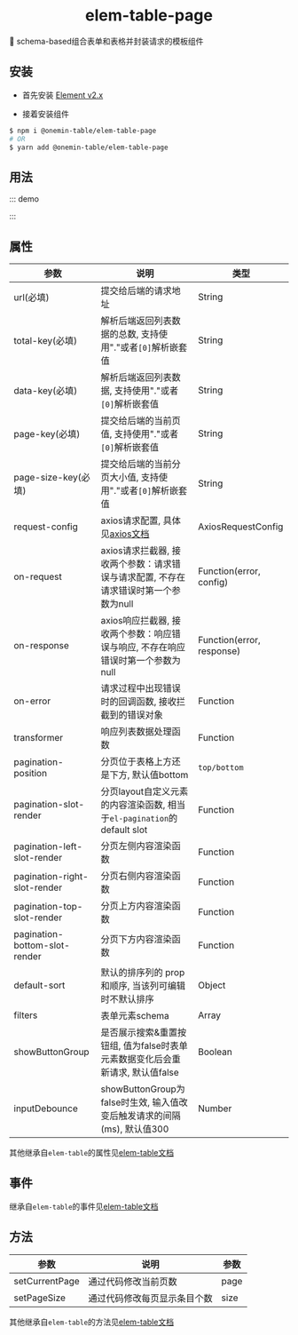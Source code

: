 <h1 align="center">elem-table-page</h1>

🚀 schema-based组合表单和表格并封装请求的模板组件

## 安装

* 首先安装 [Element v2.x](https://github.com/ElemeFE/element)

* 接着安装组件

```bash
$ npm i @onemin-table/elem-table-page
# OR
$ yarn add @onemin-table/elem-table-page
```

## 用法

::: demo
<template>
  <div>
    <elem-table-page
      ref="table"
      :columns="columns"
      :current-page="0"
      :pagination-left-slot-render="leftSlot"
      :on-response="onResponse"
      :on-error="onError"
      :request-config="requestConfig"
      :filters="filters"
      :parse-request-path="false"
      :button-layout="buttonLayout"
      :immediate="false"
      :custom-render="customRender"
      :lite="false"
      label-width="100px"
      data-key="data"
      total-key="meta.count"
      page-key="page[offset]"
      page-size-key="page[limit]"
      url="https://kitsu.io/api/edge/anime"
      show-button-group
      layout="total, sizes, ->, prev, pager, next, jumper"
      @sort-change="sortChange"
    >
      <section>
        <button @click="customRender = null">sku</button>
        <button @click="customRender = CUSTOM_RENDER">spu</button>
      </section>
    </elem-table-page>
    <button @click="handleResetPage">reset</button>
  </div>
</template>

<script>
  export default {
    data() {
      return {
        columns: [],
        filters: [],
        customRender: null,

        sort: null,
        sortType: null,
      };
    },

    computed: {
      buttonLayout() {
        return [
          () => <span onClick={this.handleFooClick}>foo</span>,
          'reset',
          'search',
          'collapse',
        ];
      },

      requestConfig() {
        return {
          params: {
            foo: 1,
            sort: this.sort,
            sortType: this.sortType,
          },
        };
      },
    },

    mounted() {
      const ref = this.$refs.table;
      if (ref) ref.loading = true;

      setTimeout(() => {
        this.filters = [{
          label: '单号查询',
          prop: 'order',
          defaultValue: ['kkk'],
          type: 'input-range',
        }, {
          label: 'foo',
          prop: 'foo',
        }, {
          label: 'bar',
          prop: 'bar',
        }, {
          label: 'baz',
          prop: 'baz',
        }];
      }, 1e3);

      this.columns = [{
        label: 'id',
        prop: 'id',
        sortable: 'custom',
        fixed: true,
      }, {
        label: '名称',
        prop: 'attributes.titles.en_jp',
        minWidth: 160,
        fixed: true,
        sortable: 'custom',
      }, {
        label: '封面',
        prop: 'attributes.posterImage.small',
        type: 'image',
        customIndex: 0,
        customIndexRender: () => <span>汇总</span>,
      }, {
        label: '上映日期',
        prop: 'onDate',
        minWidth: 200,
        render: (h, { row }) => (
          <span>{`${row?.attributes?.startDate || ''}~${row?.attributes?.endDate || ''}`}</span>
        ),
      }, {
        label: '集数',
        prop: 'attributes.episodeCount',
        type: 'input',
        customIndex: 2,
        customIndexRender: () => <span>汇总</span>,
      }, {
        label: '单集长度',
        prop: 'attributes.episodeLength',
      }, {
        label: '平均分',
        prop: 'attributes.averageRating',
        fixed: 'right',
      }];
    },

    methods: {
      CUSTOM_RENDER(h, bindData, listeners) {
        return (
          <div>
            <section
              {...{ directives: [{ name: 'loading', value: bindData.loading }] }}
              style="margin: -12px;">
              {
                bindData.data.map((e) => (
                  <div
                    class="card"
                    key={e.id}>{ e?.attributes?.titles?.en_jp || '' }</div>
                ))
              }
            </section>

            <el-pagination
              props={bindData}
              on={listeners}
            />
          </div>
        );
      },

      handleFooClick() {
        this.filters.splice(0, 1);
        console.error(this.filters);
      },

      handleResetPage() {
        const ref = this.$refs.table;
        if (ref) ref.setCurrentPage(0);
      },

      leftSlot(h) {
        return h('i', { class: 'el-icon-time' });
      },

      onResponse(err, response) {
        console.warn(err, response);
      },

      onError(err) { console.warn(err); },

      sortChange({ order, prop }) {
        const hasSort = order && prop;
        this.sort = hasSort ? prop : null;
        this.sortType = hasSort ? order.slice(0, order.length - 'ending'.length) : null;

        const ref = this.$refs.table;
        if (ref) ref.fetchTableData();
      },
    },
  };
</script>

<style>
.ot-pagination--elem {
  display: flex;
}

.card {
  width: 254px;
  height: 100px;
  display: inline-block;
  border: 1px solid #F7F9FC;
  margin: 12px;
}
</style>
:::

## 属性

| 参数        | 说明           | 类型  |
| ------------- |---------------| ------|
| url(必填) | 提交给后端的请求地址 | String |
| total-key(必填) | 解析后端返回列表数据的总数, 支持使用"."或者`[0]`解析嵌套值 | String |
| data-key(必填) | 解析后端返回列表数据, 支持使用"."或者`[0]`解析嵌套值 | String |
| page-key(必填) | 提交给后端的当前页值, 支持使用"."或者`[0]`解析嵌套值 | String |
| page-size-key(必填) | 提交给后端的当前分页大小值, 支持使用"."或者`[0]`解析嵌套值 | String |
| request-config | axios请求配置, 具体见[axios文档](https://axios-http.com/docs/req_config) | AxiosRequestConfig |
| on-request | axios请求拦截器, 接收两个参数：请求错误与请求配置, 不存在请求错误时第一个参数为null | Function(error, config) |
| on-response | axios响应拦截器, 接收两个参数：响应错误与响应, 不存在响应错误时第一个参数为null | Function(error, response) |
| on-error | 请求过程中出现错误时的回调函数, 接收拦截到的错误对象 | Function |
| transformer | 响应列表数据处理函数 | Function |
| pagination-position | 分页位于表格上方还是下方, 默认值bottom | `top/bottom` |
| pagination-slot-render | 分页layout自定义元素的内容渲染函数, 相当于`el-pagination`的default slot | Function |
| pagination-left-slot-render | 分页左侧内容渲染函数 | Function |
| pagination-right-slot-render | 分页右侧内容渲染函数 | Function |
| pagination-top-slot-render | 分页上方内容渲染函数 | Function |
| pagination-bottom-slot-render | 分页下方内容渲染函数 | Function |
| default-sort | 默认的排序列的 prop 和顺序, 当该列可编辑时不默认排序 | Object |
| filters | 表单元素schema | Array |
| showButtonGroup | 是否展示搜索&重置按钮组, 值为false时表单元素数据变化后会重新请求, 默认值false | Boolean |
| inputDebounce | showButtonGroup为false时生效, 输入值改变后触发请求的间隔(ms), 默认值300 | Number |

其他继承自`elem-table`的属性见[elem-table文档](/onemin-table/elem-table/#属性)

## 事件

继承自`elem-table`的事件见[elem-table文档](/onemin-table/elem-table/#事件)

## 方法

| 参数        | 说明           | 参数  |
| ------------- |---------------| ------|
| setCurrentPage | 通过代码修改当前页数 | page |
| setPageSize | 通过代码修改每页显示条目个数 | size |

其他继承自`elem-table`的方法见[elem-table文档](/onemin-table/elem-table/#方法)
